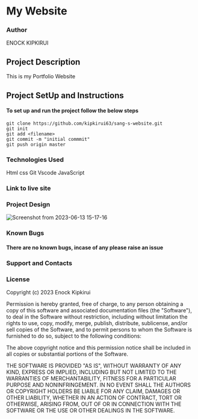 # My Website
### Author 
 
ENOCK KIPKIRUI


## Project Description
This is my Portfolio Website

## Project SetUp and Instructions
#### To set up and run the project follow the below steps

```
git clone https://github.com/kipkirui63/sang-s-website.git
git init
git add <filename>
git commit -m "initial commmit"
git push origin master

```

### Technologies Used

Html
css
Git 
Vscode
JavaScript



### Link to live site


### Project Design
![Screenshot from 2023-06-13 15-17-16](https://github.com/kipkirui63/sang-s-website/assets/132657975/47335bc8-51b6-4ea3-821e-fa2fa54409eb)

### Known Bugs
#### There are no known bugs, incase of any please raise an issue

### Support and Contacts

### License

Copyright (c) 2023 Enock Kipkirui

Permission is hereby granted, free of charge, to any person obtaining a copy
of this software and associated documentation files (the "Software"), to deal
in the Software without restriction, including without limitation the rights
to use, copy, modify, merge, publish, distribute, sublicense, and/or sell
copies of the Software, and to permit persons to whom the Software is
furnished to do so, subject to the following conditions:

The above copyright notice and this permission notice shall be included in all
copies or substantial portions of the Software.

THE SOFTWARE IS PROVIDED "AS IS", WITHOUT WARRANTY OF ANY KIND, EXPRESS OR
IMPLIED, INCLUDING BUT NOT LIMITED TO THE WARRANTIES OF MERCHANTABILITY,
FITNESS FOR A PARTICULAR PURPOSE AND NONINFRINGEMENT. IN NO EVENT SHALL THE
AUTHORS OR COPYRIGHT HOLDERS BE LIABLE FOR ANY CLAIM, DAMAGES OR OTHER
LIABILITY, WHETHER IN AN ACTION OF CONTRACT, TORT OR OTHERWISE, ARISING FROM,
OUT OF OR IN CONNECTION WITH THE SOFTWARE OR THE USE OR OTHER DEALINGS IN THE
SOFTWARE.